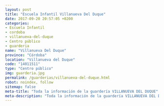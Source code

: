```yaml
---
layout: post
title: "Escuela Infantil Villanueva Del Duque"
date: 2017-09-20 20:57:05 +0200
categories:
- Escuela Infantil
- cordoba
- villanueva-del-duque
- Centro público
- guarderia
name: "Villanueva Del Duque"
province: "Córdoba"
location: "Villanueva del Duque"
code: "14011511"
type: "Centro público"
img: guarderia.jpg
permalink: /guarderias/villanueva-del-duque.html
robot: noindex, follow
sitemap: false
meta-title: "Toda la información de la guardería VILLANUEVA DEL DUQUE"
meta-description: "Toda la información de la guardería VILLANUEVA DEL DUQUE"
---
```


